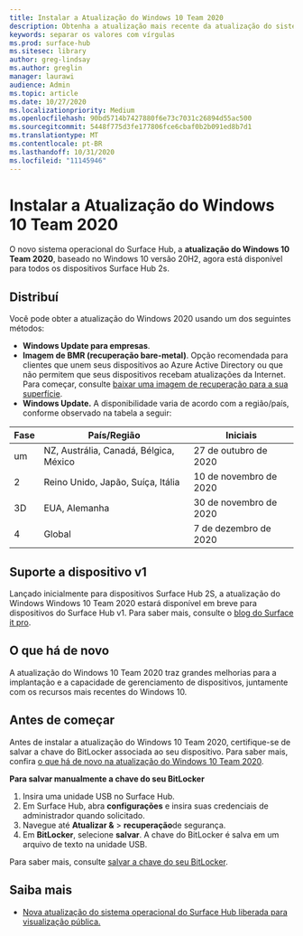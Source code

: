 ```yaml
---
title: Instalar a Atualização do Windows 10 Team 2020
description: Obtenha a atualização mais recente da atualização do sistema operacional do Surface Hub, Windows 10 Team 2020.
keywords: separar os valores com vírgulas
ms.prod: surface-hub
ms.sitesec: library
author: greg-lindsay
ms.author: greglin
manager: laurawi
audience: Admin
ms.topic: article
ms.date: 10/27/2020
ms.localizationpriority: Medium
ms.openlocfilehash: 90bd5714b7427880f6e73c7031c26894d55ac500
ms.sourcegitcommit: 5448f775d3fe177806fce6cbaf0b2b091ed8b7d1
ms.translationtype: MT
ms.contentlocale: pt-BR
ms.lasthandoff: 10/31/2020
ms.locfileid: "11145946"
---
```

# Instalar a Atualização do Windows 10 Team 2020 

O novo sistema operacional do Surface Hub, a **atualização do Windows 10 Team 2020**, baseado no Windows 10 versão 20H2, agora está disponível para todos os dispositivos Surface Hub 2s.  

## Distribuí

Você pode obter a atualização do Windows 2020 usando um dos seguintes métodos:

- **Windows Update para empresas**.
- **Imagem de BMR (recuperação bare-metal)**. Opção recomendada para clientes que unem seus dispositivos ao Azure Active Directory ou que não permitem que seus dispositivos recebam atualizações da Internet. Para começar, consulte [baixar uma imagem de recuperação para a sua superfície](https://support.microsoft.com/surfacerecoveryimage).
- **Windows Update.** A disponibilidade varia de acordo com a região/país, conforme observado na tabela a seguir:

| Fase | País/Região                         | Iniciais          |
| ----- | -------------------------------------- | ----------------- |
| um     | NZ, Austrália, Canadá, Bélgica, México | 27 de outubro de 2020  |
| 2     | Reino Unido, Japão, Suíça, Itália          | 10 de novembro de 2020 |
| 3D     | EUA, Alemanha                            | 30 de novembro de 2020 |
| 4     | Global                                 | 7 de dezembro de 2020  |


## Suporte a dispositivo v1 

Lançado inicialmente para dispositivos Surface Hub 2S, a atualização do Windows Windows 10 Team 2020 estará disponível em breve para dispositivos do Surface Hub v1. Para saber mais, consulte o [blog do Surface it pro](https://techcommunity.microsoft.com/t5/surface-it-pro-blog/surface-hub-windows-10-team-2020-update-available-october-27/ba-p/1810739).
 
## O que há de novo

A atualização do Windows 10 Team 2020 traz grandes melhorias para a implantação e a capacidade de gerenciamento de dispositivos, juntamente com os recursos mais recentes do Windows 10. 
 
## Antes de começar

Antes de instalar a atualização do Windows 10 Team 2020, certifique-se de salvar a chave do BitLocker associada ao seu dispositivo. Para saber mais, confira [o que há de novo na atualização do Windows 10 Team 2020](surface-hub-2020-update-whats-new.md).

**Para salvar manualmente a chave do seu BitLocker**

1. Insira uma unidade USB no Surface Hub.
2. Em Surface Hub, abra **configurações** e insira suas credenciais de administrador quando solicitado.
3. Navegue até **Atualizar &**  >  **recuperação**de segurança.
4. Em **BitLocker**, selecione **salvar**. A chave do BitLocker é salva em um arquivo de texto na unidade USB.

Para saber mais, consulte [salvar a chave do seu BitLocker](save-bitlocker-key-surface-hub.md).


## Saiba mais


- [Nova atualização do sistema operacional do Surface Hub liberada para visualização pública.](https://techcommunity.microsoft.com/t5/surface-it-pro-blog/new-surface-hub-os-update-released-for-public-preview/ba-p/1534823)

